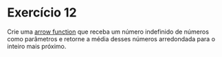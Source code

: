 # Exercício 12

Crie uma [arrow function](https://developer.mozilla.org/pt-BR/docs/Web/JavaScript/Reference/Functions/Arrow_functions) que receba um número indefinido de números como parâmetros e retorne a média desses números arredondada para o inteiro mais próximo.
